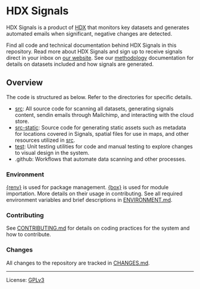 # HDX Signals

HDX Signals is a product of [HDX](https://data.humdata.org) that monitors key
datasets and generates automated emails when significant, negative changes
are detected.  

Find all code and technical documentation behind HDX Signals in
this repository. Read more about HDX Signals and sign up to receive signals direct
in your inbox on [our website](https://data.humdata.org/signals). See our
[methodology](https://un-ocha-centre-for-humanitarian.gitbook.io/hdx-signals)
documentation for details on datasets included and how signals are generated.

## Overview

The code is structured as below. Refer to the directories for specific details.

- [src](src/README.md): All source code for scanning all datasets, generating signals content,
sendin emails through Mailchimp, and interacting with the cloud store.
- [src-static](src-static/README.md): Source code for generating static assets such as
metadata for locations covered in Signals, spatial files for use in maps, and other
resources utilized in [src](src/README.md).
- [test](test/README.md): Unit testing utilities for code and manual testing to explore changes
to visual design in the system.
- .github: Workflows that automate data scanning and other processes.

### Environment

[{renv}](https://github.com/rstudio/renv) is used for package management.
[{box}](https://github.com/klmr/box) is used for module importation. More details
on their usage in contributing. See all required environment variables and brief
descriptions in [ENVIRONMENT.md](ENVIRONMENT.md).

### Contributing 

See [CONTRIBUTING.md](CONTRIBUTING.md) for details on coding practices for
the system and how to contribute.

### Changes

All changes to the repository are tracked in [CHANGES.md](CHANGES.md).

----

License: [GPLv3](LICENSE)
